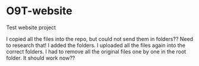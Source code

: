 # O9T-website
Test website project

I copied all the files into the repo, but could not send them in folders?? Need to research that!
I added the folders.
I uploaded all the files again into the correct folders.
I had to remove all the original files one by one in the root folder.
It should work now??
